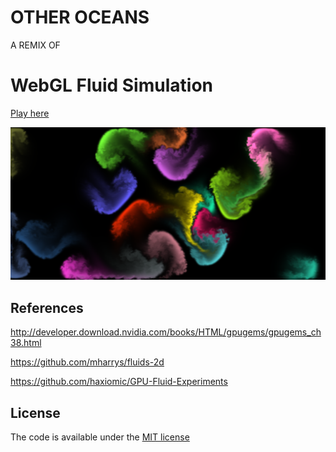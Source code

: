 # OTHER OCEANS

A REMIX OF 

# WebGL Fluid Simulation

[Play here](https://paveldogreat.github.io/WebGL-Fluid-Simulation/)

<img src="/screenshot.png?raw=true" width="800">

## References

http://developer.download.nvidia.com/books/HTML/gpugems/gpugems_ch38.html

https://github.com/mharrys/fluids-2d

https://github.com/haxiomic/GPU-Fluid-Experiments

## License

The code is available under the [MIT license](https://github.com/PavelDoGreat/WebGL-Fluid-Simulation/blob/master/LICENSE)
